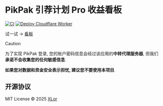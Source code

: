 # PikPak 引荐计划 Pro 收益看板

[![CI](https://github.com/yjl9903/pikpak-referral/actions/workflows/ci.yml/badge.svg)](https://github.com/yjl9903/pikpak-referral/actions/workflows/ci.yml)
[![Deploy Cloudflare Worker](https://github.com/yjl9903/pikpak-referral/actions/workflows/deploy.yml/badge.svg)](https://github.com/yjl9903/pikpak-referral/actions/workflows/deploy.yml)

试一试 → [看板](https://pikpak-referral.onekuma.cn/)

> [!CAUTION]
>
> 为了实现 PikPak 登录, 您的账户密码信息会经过该应用的**中转代理服务器**, 但我们**承诺不会收集您的任何敏感信息**.
>
> **如果您对数据和资金安全表示担忧, 建议您不要使用本项目**.

## 开源协议

MIT License © 2025 [XLor](https://github.com/yjl9903)
